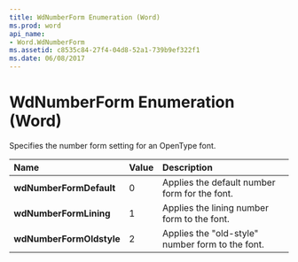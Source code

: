 ```yaml
---
title: WdNumberForm Enumeration (Word)
ms.prod: word
api_name:
- Word.WdNumberForm
ms.assetid: c8535c84-27f4-04d8-52a1-739b9ef322f1
ms.date: 06/08/2017
---
```



# WdNumberForm Enumeration (Word)

Specifies the number form setting for an OpenType font.



|**Name**|**Value**|**Description**|
|:-----|:-----|:-----|
| **wdNumberFormDefault**|0|Applies the default number form for the font.|
| **wdNumberFormLining**|1|Applies the lining number form to the font.|
| **wdNumberFormOldstyle**|2|Applies the "old-style" number form to the font.|

